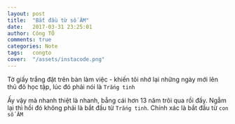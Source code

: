 ```yaml
---
layout: post
title:  "Bắt đầu từ số ÂM"
date:   2017-03-31 23:25:01
author: Công TÔ
comments: true
categories: Note
tags:	congto
cover:  "/assets/instacode.png"
---
```


Tờ giấy trắng đặt trên bàn làm việc - khiến tôi nhớ lại những ngày mới lên thủ đô học tập, lúc đó phải nói là `Trắng tinh`

Ấy vậy mà nhanh thiệt là nhanh, bẵng cái hơn 13 năm trôi qua rồi đấy. Ngẫm lại thì hồi đó không phải là bắt đầu từ `Trắng tinh`. Chính xác là bắt đầu từ `con số ÂM`
